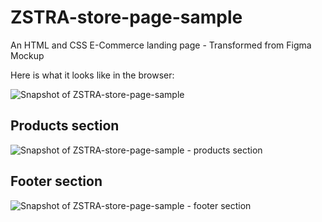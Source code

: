 # ZSTRA-store-page-sample
An HTML and CSS E-Commerce landing page - Transformed from Figma Mockup 

Here is what it looks like in the browser:

![Snapshot of ZSTRA-store-page-sample](https://user-images.githubusercontent.com/74829200/192067554-78a30ef5-658a-41cc-a61d-0f75a822b98a.png)

## Products section

![Snapshot of ZSTRA-store-page-sample - products section](https://user-images.githubusercontent.com/74829200/192067710-8dd6af49-5361-475c-899f-e8158eb2202e.png)

## Footer section

![Snapshot of ZSTRA-store-page-sample - footer section](https://user-images.githubusercontent.com/74829200/192067805-ff913af7-b17d-4520-9b8b-cbdd66a4652d.png)
